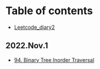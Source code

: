 # Table of contents

* [Leetcode\_diary2](README.md)

## 2022.Nov.1

* [94. Binary Tree Inorder Traversal](2022.nov.1/94.-binary-tree-inorder-traversal.md)
